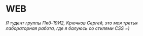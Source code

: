 # WEB
*Я тудент группы Пиб-19И2, Крючков Сергей, это моя третья лабораторная работа, где я балуюсь со стилями CSS =)*